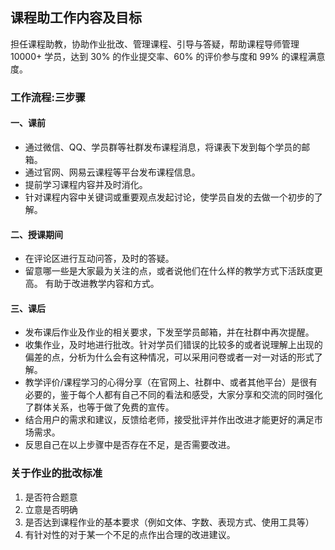 ## 课程助工作内容及目标    
担任课程助教，协助作业批改、管理课程、引导与答疑，帮助课程导师管理 10000+ 学员，达到 30% 的作业提交率、60% 的评价参与度和 99% 的课程满意度。     
### 工作流程:三步骤     
#### 一、课前     
- 通过微信、QQ、学员群等社群发布课程消息，将课表下发到每个学员的邮箱。     
- 通过官网、网易云课程等平台发布课程信息。     
- 提前学习课程内容并及时消化。     
- 针对课程内容中关键词或重要观点发起讨论，使学员自发的去做一个初步的了解。     
#### 二、授课期间     
- 在评论区进行互动问答，及时的答疑。     
- 留意哪一些是大家最为关注的点，或者说他们在什么样的教学方式下活跃度更高。 有助于改进教学内容和方式。     
#### 三、课后      
- 发布课后作业及作业的相关要求，下发至学员邮箱，并在社群中再次提醒。     
- 收集作业，及时地进行批改。针对学员们错误的比较多的或者说理解上出现的偏差的点，分析为什么会有这种情况，可以采用问卷或者一对一对话的形式了解。    
- 教学评价/课程学习的心得分享（在官网上、社群中、或者其他平台）是很有必要的，鉴于每个人都有自己不同的看法和感受，大家分享和交流的同时强化了群体关系，也等于做了免费的宣传。     
- 结合用户的需求和建议，反馈给老师，接受批评并作出改进才能更好的满足市场需求。  
- 反思自己在以上步骤中是否存在不足，是否需要改进。
### 关于作业的批改标准     
1. 是否符合题意     
2. 立意是否明确     
3. 是否达到课程作业的基本要求（例如文体、字数、表现方式、使用工具等）    
4. 有针对性的对于某一个不足的点作出合理的改进建议。

